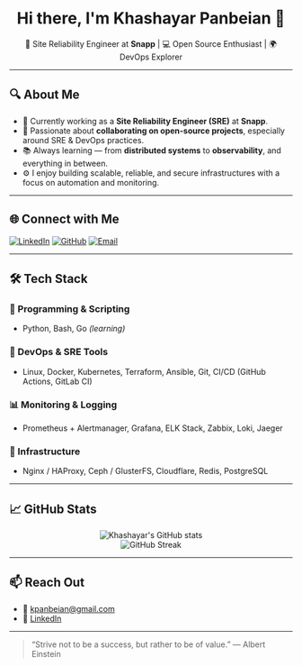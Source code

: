 <h1 align="center">Hi there, I'm Khashayar Panbeian 👋</h1>

<p align="center">
🚀 Site Reliability Engineer at <strong>Snapp</strong> | 💻 Open Source Enthusiast | 🌍 DevOps Explorer
</p>

---

## 🔍 About Me

- 🔧 Currently working as a **Site Reliability Engineer (SRE)** at **Snapp**.
- 🤝 Passionate about **collaborating on open-source projects**, especially around SRE & DevOps practices.
- 📚 Always learning — from **distributed systems** to **observability**, and everything in between.
- ⚙️ I enjoy building scalable, reliable, and secure infrastructures with a focus on automation and monitoring.

---

## 🌐 Connect with Me

[![LinkedIn](https://img.shields.io/badge/LinkedIn-Khashayar%20Panbeian-blue?style=for-the-badge&logo=linkedin)](https://www.linkedin.com/in/khashayar-panbeian-8533a1201/)
[![GitHub](https://img.shields.io/badge/GitHub-khashayar-panbeian-black?style=for-the-badge&logo=github)]([https://github.com/khpcoding](https://github.com/khpcoding))
[![Email](https://img.shields.io/badge/Email-kpanbeian%40gmail.com-informational?style=for-the-badge&logo=gmail)](mailto:kpanbeian@gmail.com)

---

## 🛠 Tech Stack

### 🧰 Programming & Scripting
- Python, Bash, Go *(learning)*

### 🧪 DevOps & SRE Tools
- Linux, Docker, Kubernetes, Terraform, Ansible, Git, CI/CD (GitHub Actions, GitLab CI)

### 📊 Monitoring & Logging
- Prometheus + Alertmanager, Grafana, ELK Stack, Zabbix, Loki, Jaeger

### 🧱 Infrastructure
- Nginx / HAProxy, Ceph / GlusterFS, Cloudflare, Redis, PostgreSQL

---

## 📈 GitHub Stats

<p align="center">
  <img src="https://github-readme-stats.vercel.app/api?username=yourusername&show_icons=true&theme=radical" alt="Khashayar's GitHub stats" />
  <br/>
  <img src="https://github-readme-streak-stats.herokuapp.com/?user=yourusername&theme=radical" alt="GitHub Streak" />
</p>

---

## 📫 Reach Out

- 💌 [kpanbeian@gmail.com](mailto:kpanbeian@gmail.com)
- 💬 [LinkedIn](https://www.linkedin.com/in/khashayar-panbeian-8533a1201/)

---

> “Strive not to be a success, but rather to be of value.” — Albert Einstein
